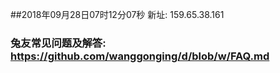 ##2018年09月28日07时12分07秒 新址: 159.65.38.161
### 兔友常见问题及解答: https://github.com/wanggonging/d/blob/w/FAQ.md
